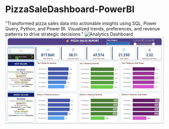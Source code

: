 # PizzaSaleDashboard-PowerBI
"Transformed pizza sales data into actionable insights using SQL, Power Query, Python, and Power BI. Visualized trends, preferences, and revenue patterns to drive strategic decisions."
![Analytics Dashboard](https://github.com/joyboy5477/PizzaSaleDashboard-PowerBI/tree/main/images)
![page 2](https://github.com/joyboy5477/PizzaSaleDashboard-PowerBI/blob/main/images/page2.png)
